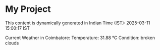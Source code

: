 # My Project

This content is dynamically generated in Indian Time (IST): 2025-03-11 15:00:17 IST


Current Weather in Coimbatore:
Temperature: 31.88 °C
Condition: broken clouds
